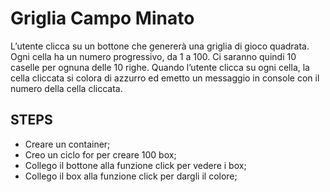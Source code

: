 Griglia Campo Minato
=====

L’utente clicca su un bottone che genererà una griglia di gioco quadrata.
Ogni cella ha un numero progressivo, da 1 a 100.
Ci saranno quindi 10 caselle per ognuna delle 10 righe.
Quando l’utente clicca su ogni cella, la cella cliccata si colora di azzurro ed emetto un messaggio in console con il numero della cella cliccata.

## STEPS
- Creare un container;
- Creo un ciclo for per creare 100 box;
- Collego il bottone alla funzione click per vedere i box;
- Collego il box alla funzione click per dargli il colore;